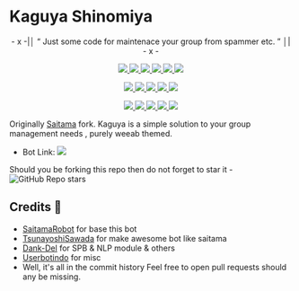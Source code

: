 # Kaguya Shinomiya

<p align="center">
- x -|│  “	Just some code for maintenace your group from spammer etc. ”  │| - x -
</p>

<p align="center">
<a href="https://github.com/aryazakaria01/KaguyaShinomiya" alt="GitHub closed issues"> <img src="https://img.shields.io/github/issues-closed-raw/aryazakaria01/kaguyashinomiya?style=flat&logo=github&color=success" /> </a>
<a href="https://github.com/aryazakaria01/KaguyaShinomiya/network/members" alt="GitHub forks"> <img src="https://img.shields.io/github/forks/aryazakaria01/KaguyaShinomiya?label=Forks&logo=github" /> </a>
<a href="https://github.com/aryazakaria01/KaguyaShinomiya" alt="GitHub closed pull requests"> <img src="https://img.shields.io/github/issues-pr-closed-raw/aryazakaria01/kaguyashinomiya?color=success" /> </a>
<a href="https://github.com/aryazakaria01/KaguyaShinomiya" alt="GitHub commit activity"> <img src="https://img.shields.io/github/commit-activity/m/aryazakaria01/kaguyashinomiya" /> </a>
<a href="https://github.com/aryazakaria01/KaguyaShinomiya/graphs/contributors" alt="GitHub contributors"> <img src="https://img.shields.io/github/contributors/aryazakaria01/kaguyashinomiya?style=flat&logo=github" /> </a>
<a href="https://github.com/aryazakaria01/KaguyaShinomiya" alt="GitHub issues"> <img src="https://img.shields.io/github/issues-raw/aryazakaria01/kaguyashinomiya?style=flat&logo=github&color=yellow" /> </a>
</p>
<p align="center">
<a href="https://www.python.org/" alt="made-with-python"> <img src="https://img.shields.io/badge/Made%20with-Python-1f425f.svg?style=flat&logo=python&color=blue" /> </a>
<a href="https://github.com/aryazakaria01/KaguyaShinomiya/blob/master/LICENSE" alt="GPLv3 license"> <img src="https://img.shields.io/badge/License-GPLv3-blue.svg" /> </a>
<a href="https://github.com/aryazakaria01/KaguyaShinomiya" alt="GitHub repo size"> <img src="https://img.shields.io/github/repo-size/aryazakaria01/kaguyashinomiya" /> </a>
<a href="https://makeapullrequest.com" alt="PRs Welcome"> <img src="https://img.shields.io/badge/PRs-welcome-brightgreen.svg?style=flat-square" /> </a>
<a href="https://github.com/aryazakaria01/KaguyaShinomiya" alt="Docker!"> <img src="https://aleen42.github.io/badges/src/docker.svg" /> </a>
</p>
<p align="center">
<a href="https://t.me/CyberSupportGroup" alt="Telegram!"> <img src="https://aleen42.github.io/badges/src/telegram.svg" /> </a>
<a href="" alt="aryazakaria01"> <img src="https://img.shields.io/badge/Built%20by-Sukuna-blue" /> </a>
<a href="https://t.me/Badboyanim" alt="Donate!"> <img src="https://aleen42.github.io/badges/src/telegram.svg" /> </a>
<a href="https://github.com/aryazakaria01/KaguyaShinomiya/graphs/commit-activity" alt="Maintenance"> <img src="https://img.shields.io/badge/Maintained%3F-yes-green.svg" /> </a>
<a href="https://www.codacy.com/gh/aryazakaria01/KaguyaShinomiya/dashboard?utm_source=github.com&amp;utm_medium=referral&amp;utm_content=aryazakaria01/KaguyaShinomiya&amp;utm_campaign=Badge_Grade">
<img src="https://app.codacy.com/project/badge/Grade/5c121a363d734496846820ee8006c527"/></a>
</p>

Originally [Saitama](https://github.com/AnimeKaizoku/SaitamaRobot) fork. Kaguya is a simple solution to your group management needs 
, purely weeab themed. 

* Bot Link:  <a href="https://t.me/YuiDefenderBot" alt="Kaguya Shinomiya"> <img src="https://img.shields.io/badge/%F0%9F%A4%96%20-Kaguya Shinomiya-blue" /> </a>

Should you be forking this repo then do not forget to star it - <img alt="GitHub Repo stars" src="https://img.shields.io/github/stars/aryazakaria01/kaguyashinomiya?color=white&label=%F0%9F%8C%9F%20star">

## Credits 📍
+ [SaitamaRobot](https://github.com/AnimeKaizoku/SaitamaRobot) for base this bot
+ [TsunayoshiSawada](https://github.com/SawadaTsunayoshi) for make awesome bot like saitama
+ [Dank-Del](https://github.com/Dank-del) for SPB & NLP module & others
+ [Userbotindo](https://github.com/userbotindo) for misc
+ Well, it's all in the commit history 
Feel free to open pull requests should any be missing.
